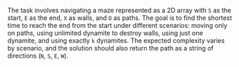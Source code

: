The task involves navigating a maze represented as a 2D array with `S` as the start, `E` as the end, `X` as walls, and `O` as paths. The goal is to find the shortest time to reach the end from the start under different scenarios: moving only on paths, using unlimited dynamite to destroy walls, using just one dynamite, and using exactly `k` dynamites. The expected complexity varies by scenario, and the solution should also return the path as a string of directions (`N`, `S`, `E`, `W`).

